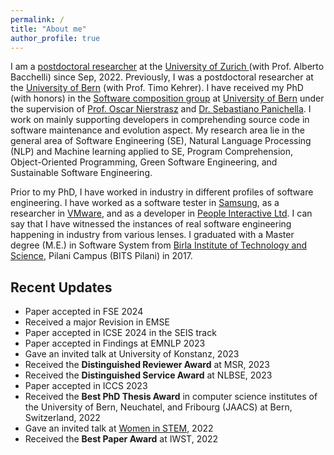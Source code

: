 ```yaml
---
permalink: /
title: "About me"
author_profile: true
---
```


<!--
<p align="center">
  <img src="http://localhost:4000/images/Pooja.JPG?raw=true" alt="Photo" style="width: 250px;"/> 
</p>
-->
I am a [postdoctoral researcher](https://www.ifi.uzh.ch/en/zest/people/pooja.html) at the [University of Zurich
](https://www.ifi.uzh.ch/en/zest.html) (with Prof. Alberto Bacchelli) since Sep, 2022. 
Previously, I was a postdoctoral researcher at the [University of Bern](https://seg.inf.unibe.ch/) (with Prof. Timo Kehrer). I have received my PhD (with honors) in the [Software composition group](http://scg.unibe.ch/) at [University of Bern](https://www.unibe.ch/) under the supervision of [Prof. Oscar Nierstrasz](http://scg.unibe.ch/staff/oscar) and [Dr. Sebastiano Panichella](https://spanichella.github.io/).
I work on mainly supporting developers in comprehending source code in software maintenance and evolution aspect.
My research area lie in the general area of Software Engineering (SE), Natural Language Processing (NLP) and Machine learning applied to SE, Program Comprehension, Object-Oriented Programming,  Green Software Engineering, and Sustainable Software Engineering.

Prior to my PhD, I have worked in industry in different profiles of software engineering. I have worked as a software tester in [Samsung](https://research.samsung.com/sri-n), as a researcher in [VMware](https://www.vmware.com/), and as a developer in [People Interactive Ltd](https://www.linkedin.com/company/atshaadidotcom/).
I can say that I have witnessed the instances of real software engineering happening in industry from various lenses.
I graduated with a Master degree (M.E.) in Software System from [Birla Institute of Technology and Science](https://www.bits-pilani.ac.in/Pilani/), Pilani Campus (BITS Pilani) in 2017.


## Recent Updates
- Paper accepted in FSE 2024
- Received a major Revision in EMSE
- Paper accepted in ICSE 2024 in the SEIS track
- Paper accepted in Findings at EMNLP 2023
- Gave an invited talk at University of Konstanz, 2023
- Received the **Distinguished Reviewer Award** at MSR, 2023
- Received the **Distinguished Service Award** at NLBSE, 2023
- Paper accepted in ICCS 2023
- Received the **Best PhD Thesis Award** in computer science institutes of the University of Bern, Neuchatel, and Fribourg (JAACS) at Bern, Switzerland, 2022
- Gave an invited talk at [Women in STEM](https://www.w-stem.org/), 2022
- Received the **Best Paper Award** at IWST, 2022
